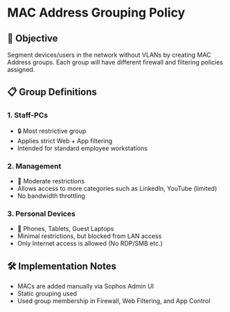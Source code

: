 
# MAC Address Grouping Policy

## 🎯 Objective
Segment devices/users in the network without VLANs by creating MAC Address groups. Each group will have different firewall and filtering policies assigned.

## 📋 Group Definitions
### 1. Staff-PCs
- 🔒 Most restrictive group
- Applies strict Web + App filtering
- Intended for standard employee workstations

### 2. Management
- 🧩 Moderate restrictions
- Allows access to more categories such as LinkedIn, YouTube (limited)
- No bandwidth throttling

### 3. Personal Devices
- 📱 Phones, Tablets, Guest Laptops
- Minimal restrictions, but blocked from LAN access
- Only Internet access is allowed (No RDP/SMB etc.)

## 🛠️ Implementation Notes
- MACs are added manually via Sophos Admin UI
- Static grouping used
- Used group membership in Firewall, Web Filtering, and App Control
